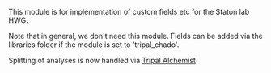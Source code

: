 This module is for implementation of custom fields etc for the Staton lab HWG.

Note that in general, we don't need this module.  Fields can be added via the libraries folder if the module is set to 'tripal_chado'.

Splitting of analyses is now handled via [Tripal Alchemist](https://github.com/statonlab/tripal_alchemist/)
